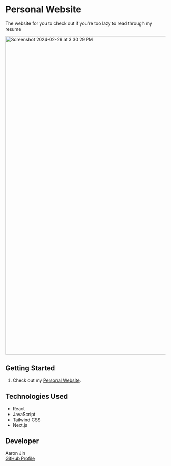 # Personal Website

The website for you to check out if you're too lazy to read through my resume

<img width="1000" alt="Screenshot 2024-02-29 at 3 30 29 PM" src="https://github.com/aaronkjin/personal/assets/58490258/1f6e8d12-a35c-40c3-b48d-522c93a07729">

## Getting Started

1. Check out my [Personal Website](https://www.aaronj.in/).

## Technologies Used

- React
- JavaScript
- Tailwind CSS
- Next.js

## Developer

Aaron Jin  
[GitHub Profile](https://github.com/aaronkjin)
